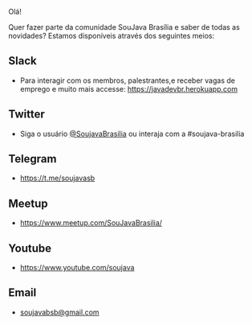Olá! 

Quer fazer parte da comunidade SouJava Brasília e saber de todas as novidades? Estamos disponíveis através dos seguintes meios: 

## Slack
- Para interagir com os membros, palestrantes,e receber vagas de emprego e muito mais accesse: https://javadevbr.herokuapp.com
## Twitter
- Siga o usuário [@SoujavaBrasilia](https://twitter.com/SoujavaBrasilia) ou interaja com a #soujava-brasilia
## Telegram
- https://t.me/soujavasb
## Meetup
- https://www.meetup.com/SouJavaBrasilia/
## Youtube
- https://www.youtube.com/soujava
## Email
- soujavabsb@gmail.com
